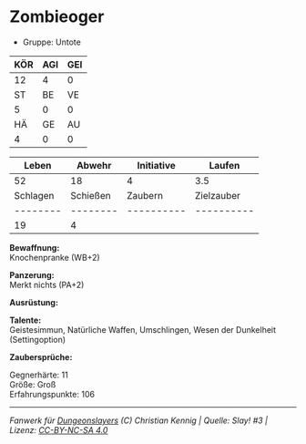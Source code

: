 # Zombieoger  
- Gruppe: Untote  

| KÖR | AGI | GEI |  
| --- | --- | --- |  
| 12  | 4   | 0   |
| ST  | BE  | VE  |  
| 5   | 0   | 0   |
| HÄ  | GE  | AU  |  
| 4   | 0   | 0   |


| Leben    | Abwehr   | Initiative | Laufen     |
| -------- | -------- | ---------- | ---------- |
| 52       | 18       | 4          | 3.5        |
| Schlagen | Schießen | Zaubern    | Zielzauber |
| -------- | -------- | ---------- | ---------- |
| 19       | 4        |            |            |

**Bewaffnung:**  
Knochenpranke (WB+2)

**Panzerung:**  
Merkt nichts (PA+2)

**Ausrüstung:**  


**Talente:**  
Geistesimmun, Natürliche Waffen, Umschlingen, Wesen der Dunkelheit (Settingoption)

**Zaubersprüche:**  


Gegnerhärte: 11  
Größe: Groß  
Erfahrungspunkte: 106  



___
*Fanwerk für [Dungeonslayers](https://www.dungeonslayers.net/) (C) Christian Kennig | Quelle: Slay! #3 | Lizenz: [CC-BY-NC-SA 4.0](https://creativecommons.org/licenses/by-nc-sa/4.0/deed.de)*
